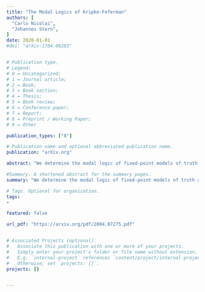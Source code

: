 ```yaml
---
title: "The Modal Logics of Kripke-Feferman"
authors: [
  "Carlo Nicolai",
  "Johannes Stern",
]
date: 2020-01-01
#doi: "arXiv:1704.08283"


# Publication type.
# Legend:
# 0 = Uncategorized;
# 1 = Journal article;
# 2 = Book;
# 3 = Book section;
# 4 = Thesis;
# 5 = Book review;
# 6 = Conference paper;
# 7 = Report;
# 8 = Preprint / Working Paper;
# 9 = Other

publication_types: ["8"]

# Publication name and optional abbreviated publication name.
publication: "arXiv.org"

abstract: "We determine the modal logic of fixed-point models of truth and their axiomatizations by Solomon Feferman via Solovay-style completeness results. Given a fixed-point model *M, or an axiomatization S thereof, we find a modal logic M such that a modal sentence φ is a theorem of M if and only if the sentence φ∗ obtained by translating the modal operator with the truth predicate is true in *M or a theorem of S under all such translations. To this end, we introduce a novel version of possible worlds semantics featuring both classical and nonclassical worlds and establish the completeness of a family of non-congruent modal logics whose internal logic is subclassical with respect to this semantics."

#Summary. A shortened abstract for the summary pages.
summary: "We determine the modal logic of fixed-point models of truth and their axiomatizations by Solomon Feferman via Solovay-style completeness results"

# Tags. Optional for organization.
tags:
-

featured: false

url_pdf: "https://arxiv.org/pdf/2004.07275.pdf"


# Associated Projects (optional).
#   Associate this publication with one or more of your projects.
#   Simply enter your project's folder or file name without extension.
#   E.g. `internal-project` references `content/project/internal-project/index.md`.
#   Otherwise, set `projects: []`.
projects: []


---
```

